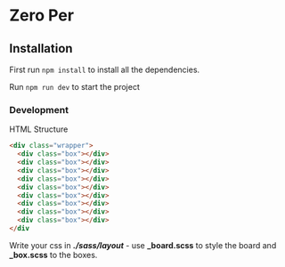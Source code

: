 # Zero Per

## Installation
First run `npm install` to install all the dependencies.

Run `npm run dev` to start the project

### Development
HTML Structure
```HTML
<div class="wrapper">
  <div class="box"></div>
  <div class="box"></div>
  <div class="box"></div>
  <div class="box"></div>
  <div class="box"></div>
  <div class="box"></div>
  <div class="box"></div>
  <div class="box"></div>
  <div class="box"></div>
</div
```
Write your css in ***./sass/layout*** - use **_board.scss** to style the board and **_box.scss** to the boxes.

